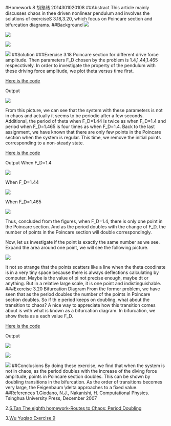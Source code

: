 #Homework 8 胡塾绪 2014301020108
##Abstract
This article mainly discusses chaos in thee driven nonlinear pendulum and involves the solutions of exerciseS 3.18,3.20, which focus on Poincare section and bifurcation diagrams.
##Background
[![](https://github.com/earthhero2016/compuational_physics_N2014301020108/blob/master/Ex-8/20140708131201_7154.gif)](https://github.com/earthhero2016/compuational_physics_N2014301020108/blob/master/Ex-8/pendulum.py)

![](https://github.com/earthhero2016/compuational_physics_N2014301020108/blob/master/Ex-8/XXXXX1.png)

![](https://github.com/earthhero2016/compuational_physics_N2014301020108/blob/master/Ex-8/2016-11-12_233208.png)

![](https://github.com/earthhero2016/compuational_physics_N2014301020108/blob/master/Ex-8/3.12.png)
##Solution
###Exercise 3.18 Poincare section for different drive force amplitude.
Then parameters F_D chosen by the problem is 1.4,1.44,1.465 respecctively. In order to investigate the property of the pendulum with these driving force amplitude, we plot theta versus time first.

[Here is the code](https://github.com/earthhero2016/compuational_physics_N2014301020108/blob/master/Ex-8/theta.py)

Output

![](https://github.com/earthhero2016/compuational_physics_N2014301020108/blob/master/Ex-8/figure_1.png)

From this picture, we can see that the system with these parameters is not in chaos and actually it seems to be periodic after a few seconds. Additional, the period of theta when F_D=1.44 is twice as when F_D=1.4 and period when F_D=1.465 is four times as when F_D=1.4. Back to the last assignment, we have known that there are only few points in the Poincare section when the system is regular. This time, we remove the initial points corresponding to a non-steady state.

[Here is the code](https://github.com/earthhero2016/compuational_physics_N2014301020108/blob/master/Ex-8/3.12.py)

Output
When F_D=1.4

![](https://github.com/earthhero2016/compuational_physics_N2014301020108/blob/master/Ex-8/3.18%20FD%3D1.4.png)

When F_D=1.44

![](https://github.com/earthhero2016/compuational_physics_N2014301020108/blob/master/Ex-8/3.18%20FD%3D1.44.png)

When F_D=1.465

![](https://github.com/earthhero2016/compuational_physics_N2014301020108/blob/master/Ex-8/3.18%20FD%3D1.465.png)

Thus, concluded from the figures, when F_D=1.4, there is only one point in the Poincare section. And as the period doubles with the change of F_D, the number of points in the Poincare section will double correspondingly.

Now, let us investigate if the point is exactly the same number as we see.
Expand the area around one point, we will see the following picture.

![](https://github.com/earthhero2016/compuational_physics_N2014301020108/blob/master/Ex-8/3.18%20e.png)

It not so strange that the points scatters like a line when the theta coodinate is in a very tiny space because there is always  deflections calculating by computer. Maybe is the value of pi not precise enough, maybe dt or anything. But in a relative large scale, it is one point and indistinguishable.
###Exercise 3.20 Bifurcation Diagram
From the former problem, we have seen that as the period doubles the number of the points in Poincare section doubles. So if th e period keeps on doubling, what about the transition to chaos? A nice way to appreciate how this transition comes about is with what is known as a bifurcation diagram. In bifurcation, we show theta as a each value F_D.

[Here is the code](https://github.com/earthhero2016/compuational_physics_N2014301020108/blob/master/Ex-8/3.201.py)

Output

![](https://github.com/earthhero2016/compuational_physics_N2014301020108/blob/master/Ex-8/figure_3.png)

![](https://github.com/earthhero2016/compuational_physics_N2014301020108/blob/master/Ex-8/4%20%201.459%201.476.png)

![](https://github.com/earthhero2016/compuational_physics_N2014301020108/blob/master/Ex-8/1112.png)
##Conclusions
By doing these exercise, we find that when the system is not in chaos, as the period doubles with the increase of the diving force amplitude, points in Poincare section doubles. This can be shown by doubling transitions in the bifurcation. As the order  of transitions becomes very large, the Feigenbaum \delta approaches to a fixed value.
##References
1.Giodano, N.J., Nakanishi, H. Computational Physics. Tsinghua University Press, December 2007

2.[S.Tan The eighth homework-Routes to Chaos: Period Doubling](http://www.jianshu.com/p/b141af43e303)

3.[Wu Yuqiao Exercise 9](https://github.com/wuyuqiao/computationalphysics_N2013301020142/blob/master/Chapter3---2/Exercise%209.md)
